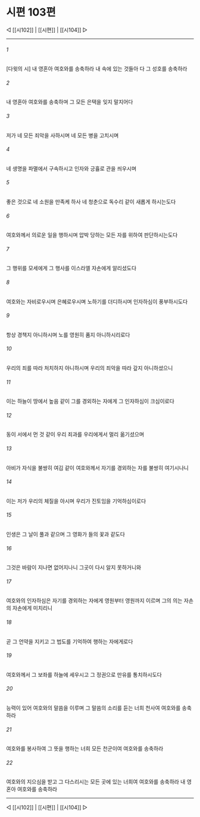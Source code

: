 ﻿# 시편 103편

◁ [[시102]] | [[시편]] | [[시104]] ▷
***

###### 1
[다윗의 시] 내 영혼아 여호와를 송축하라 내 속에 있는 것들아 다 그 성호를 송축하라

###### 2
내 영혼아 여호와를 송축하며 그 모든 은택을 잊지 말지어다

###### 3
저가 네 모든 죄악을 사하시며 네 모든 병을 고치시며

###### 4
네 생명을 파멸에서 구속하시고 인자와 긍휼로 관을 씌우시며

###### 5
좋은 것으로 네 소원을 만족케 하사 네 청춘으로 독수리 같이 새롭게 하시는도다

###### 6
여호와께서 의로운 일을 행하시며 압박 당하는 모든 자를 위하여 판단하시는도다

###### 7
그 행위를 모세에게 그 행사를 이스라엘 자손에게 알리셨도다

###### 8
여호와는 자비로우시며 은혜로우시며 노하기를 더디하시며 인자하심이 풍부하시도다

###### 9
항상 경책지 아니하시며 노를 영원히 품지 아니하시리로다

###### 10
우리의 죄를 따라 처치하지 아니하시며 우리의 죄악을 따라 갚지 아니하셨으니

###### 11
이는 하늘이 땅에서 높음 같이 그를 경외하는 자에게 그 인자하심이 크심이로다

###### 12
동이 서에서 먼 것 같이 우리 죄과를 우리에게서 멀리 옮기셨으며

###### 13
아비가 자식을 불쌍히 여김 같이 여호와께서 자기를 경외하는 자를 불쌍히 여기시나니

###### 14
이는 저가 우리의 체질을 아시며 우리가 진토임을 기억하심이로다

###### 15
인생은 그 날이 풀과 같으며 그 영화가 들의 꽃과 같도다

###### 16
그것은 바람이 지나면 없어지나니 그곳이 다시 알지 못하거니와

###### 17
여호와의 인자하심은 자기를 경외하는 자에게 영원부터 영원까지 이르며 그의 의는 자손의 자손에게 미치리니

###### 18
곧 그 언약을 지키고 그 법도를 기억하여 행하는 자에게로다

###### 19
여호와께서 그 보좌를 하늘에 세우시고 그 정권으로 만유를 통치하시도다

###### 20
능력이 있어 여호와의 말씀을 이루며 그 말씀의 소리를 듣는 너희 천사여 여호와를 송축하라

###### 21
여호와를 봉사하여 그 뜻을 행하는 너희 모든 천군이여 여호와를 송축하라

###### 22
여호와의 지으심을 받고 그 다스리시는 모든 곳에 있는 너희여 여호와를 송축하라 내 영혼아 여호와를 송축하라


***
◁ [[시102]] | [[시편]] | [[시104]] ▷
